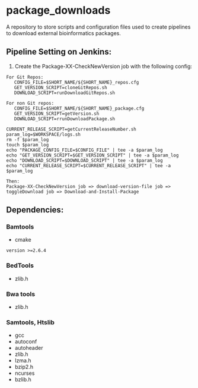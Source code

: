 # package_downloads
A repository to store scripts and configuration files used to create pipelines to download external bioinformatics packages.

## Pipeline Setting on Jenkins:
1) Create the Package-XX-CheckNewVersion job with the following config:
```
For Git Repos:
   CONFIG_FILE=$SHORT_NAME/${SHORT_NAME}_repos.cfg
   GET_VERSION_SCRIPT=cloneGitRepos.sh
   DOWNLOAD_SCRIPT=runDownloadGitRepos.sh
   
For non Git repos:
   CONFIG_FILE=$SHORT_NAME/${SHORT_NAME}_package.cfg
   GET_VERSION_SCRIPT=getVersion.sh
   DOWNLOAD_SCRIPT=rrunDownloadPackage.sh

CURRENT_RELEASE_SCRIPT=getCurrentReleaseNumber.sh
param_log=$WORKSPACE/logs.sh
rm -f $param_log
touch $param_log
echo "PACKAGE_CONFIG_FILE=$CONFIG_FILE" | tee -a $param_log
echo "GET_VERSION_SCRIPT=$GET_VERSION_SCRIPT" | tee -a $param_log
echo "DOWNLOAD_SCRIPT=$DOWNLOAD_SCRIPT" | tee -a $param_log
echo "CURRENT_RELEASE_SCRIPT=$CURRENT_RELEASE_SCRIPT" | tee -a $param_log

```

```
Then: 
Package-XX-CheckNewVersion job => download-version-file job => toggleDownload job => Download-and-Install-Package
```
## Dependencies:
### Bamtools
  * cmake 
  ```
  version >=2.6.4
  ```
### BedTools
 * zlib.h
### Bwa tools
 * zlib.h
### Samtools, Htslib
 * gcc 
 * autoconf 
 * autoheader
 * zlib.h 
 * lzma.h 
 * bzip2.h 
 * ncurses
 * bzlib.h
